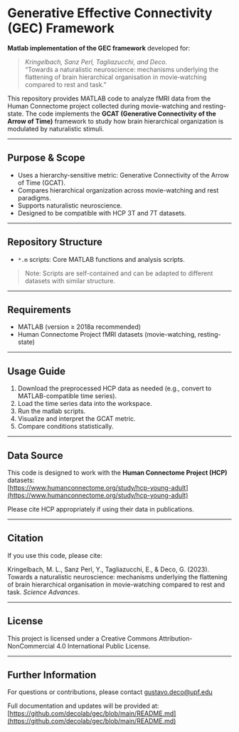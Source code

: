 # Generative Effective Connectivity (GEC) Framework

**Matlab implementation of the GEC framework** developed for:

> *Kringelbach, Sanz Perl, Tagliazucchi, and Deco.*\
> “Towards a naturalistic neuroscience: mechanisms underlying the flattening of brain hierarchical organisation in movie‑watching compared to rest and task.”

This repository provides MATLAB code to analyze fMRI data from the Human Connectome project collected during movie-watching and resting-state. The code implements the **GCAT (Generative Connectivity of the Arrow of Time)** framework to study how brain hierarchical organization is modulated by naturalistic stimuli.

---

## Purpose & Scope

- Uses a hierarchy-sensitive metric: Generative Connectivity of the Arrow of Time (GCAT).
- Compares hierarchical organization across movie-watching and rest paradigms.
- Supports naturalistic neuroscience.
- Designed to be compatible with HCP 3T and 7T datasets.

---

## Repository Structure

- `*.m` scripts: Core MATLAB functions and analysis scripts.
> Note: Scripts are self-contained and can be adapted to different datasets with similar structure.

---

## Requirements

- MATLAB (version ≥ 2018a recommended)
- Human Connectome Project fMRI datasets (movie-watching, resting-state)


---

## Usage Guide

1. Download the preprocessed HCP data as needed (e.g., convert to MATLAB-compatible time series).
2. Load the time series data into the workspace.
3. Run the matlab scripts.
4. Visualize and interpret the GCAT metric.
5. Compare conditions statistically.

---

## Data Source

This code is designed to work with the **Human Connectome Project (HCP)** datasets:\
[https://www.humanconnectome.org/study/hcp-young-adult](https://www.humanconnectome.org/study/hcp-young-adult)

Please cite HCP appropriately if using their data in publications.

---

## Citation

If you use this code, please cite:

Kringelbach, M. L., Sanz Perl, Y., Tagliazucchi, E., & Deco, G. (2023). Towards a naturalistic neuroscience: mechanisms underlying the flattening of brain hierarchical organisation in movie-watching compared to rest and task. *Science Advances*.

---

## License

This project is licensed under a Creative Commons Attribution-NonCommercial 4.0 International Public License.

---

## Further Information

For questions or contributions, please contact gustavo.deco@upf.edu

Full documentation and updates will be provided at:\
[https://github.com/decolab/gec/blob/main/README.md](https://github.com/decolab/gec/blob/main/README.md)


